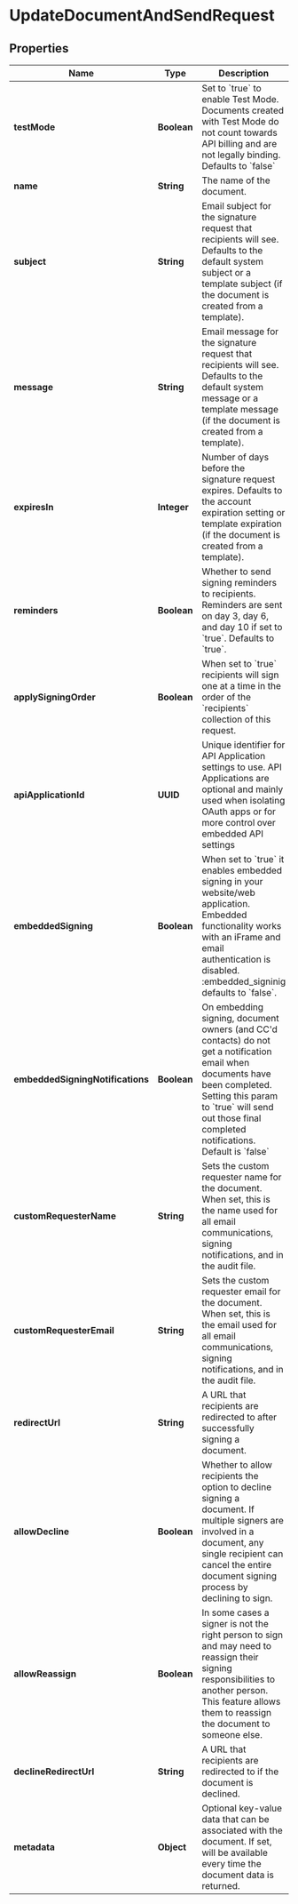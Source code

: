 

# UpdateDocumentAndSendRequest


## Properties

| Name | Type | Description | Notes |
|------------ | ------------- | ------------- | -------------|
|**testMode** | **Boolean** | Set to &#x60;true&#x60; to enable Test Mode. Documents created with Test Mode do not count towards API billing and are not legally binding. Defaults to &#x60;false&#x60; |  [optional] |
|**name** | **String** | The name of the document. |  [optional] |
|**subject** | **String** | Email subject for the signature request that recipients will see. Defaults to the default system subject or a template subject (if the document is created from a template). |  [optional] |
|**message** | **String** | Email message for the signature request that recipients will see. Defaults to the default system message or a template message (if the document is created from a template). |  [optional] |
|**expiresIn** | **Integer** | Number of days before the signature request expires. Defaults to the account expiration setting or template expiration (if the document is created from a template). |  [optional] |
|**reminders** | **Boolean** | Whether to send signing reminders to recipients. Reminders are sent on day 3, day 6, and day 10 if set to &#x60;true&#x60;. Defaults to &#x60;true&#x60;. |  [optional] |
|**applySigningOrder** | **Boolean** | When set to &#x60;true&#x60; recipients will sign one at a time in the order of the &#x60;recipients&#x60; collection of this request. |  [optional] |
|**apiApplicationId** | **UUID** | Unique identifier for API Application settings to use. API Applications are optional and mainly used when isolating OAuth apps or for more control over embedded API settings |  [optional] |
|**embeddedSigning** | **Boolean** | When set to &#x60;true&#x60; it enables embedded signing in your website/web application. Embedded functionality works with an iFrame and email authentication is disabled. :embedded_signinig defaults to &#x60;false&#x60;. |  [optional] |
|**embeddedSigningNotifications** | **Boolean** | On embedding signing, document owners (and CC&#39;d contacts) do not get a notification email when documents have been completed. Setting this param to &#x60;true&#x60; will send out those final completed notifications. Default is &#x60;false&#x60; |  [optional] |
|**customRequesterName** | **String** | Sets the custom requester name for the document. When set, this is the name used for all email communications, signing notifications, and in the audit file. |  [optional] |
|**customRequesterEmail** | **String** | Sets the custom requester email for the document. When set, this is the email used for all email communications, signing notifications, and in the audit file. |  [optional] |
|**redirectUrl** | **String** | A URL that recipients are redirected to after successfully signing a document. |  [optional] |
|**allowDecline** | **Boolean** | Whether to allow recipients the option to decline signing a document. If multiple signers are involved in a document, any single recipient can cancel the entire document signing process by declining to sign. |  [optional] |
|**allowReassign** | **Boolean** | In some cases a signer is not the right person to sign and may need to reassign their signing responsibilities to another person. This feature allows them to reassign the document to someone else. |  [optional] |
|**declineRedirectUrl** | **String** | A URL that recipients are redirected to if the document is declined. |  [optional] |
|**metadata** | **Object** | Optional key-value data that can be associated with the document. If set, will be available every time the document data is returned. |  [optional] |



